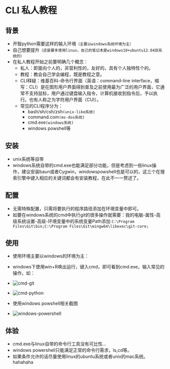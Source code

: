 # CLI 私人教程

## 背景
- 开智python需要这样的输入环境`（主要以windows系统环境为主）`
- 自己想要提升`（还是要多使用linux，自己的笔记本是windows10+ubuntu12.04双系统的）`
- 在私人教程开始之前要明确几个概念：
	- 私人：即面向个人的，非营利性的，友好的，具有个人独特性个的。
	- 教程：教会自己学会编程，既是教程之意。
	- CLI释疑：维基百科-命令行界面（英语：command-line interface，缩写：CLI）是在图形用户界面得到普及之前使用最为广泛的用户界面，它通常不支持鼠标，用户通过键盘输入指令，计算机接收到指令后，予以执行。也有人称之为字符用户界面（CUI）。
	- 常见的CLI程序分为：
		- bash/sh/csh/zsh`(unix-like系统)`
		- command.com`(ms-dos系统)`
		- cmd.exe`(windows系统)`
		- windows powshell等

## 安装
- unix系统等自带
- windows系统自带的cmd.exe也能满足部分功能，但是考虑到一些linux操作，建议安装baun或者Cygwin，windowspowshell也是可以的，这三个在搜索引擎中键入相应的关键词都会有安装教程，在此不一一赘述了。

## 配置
- 无需特殊配置，只需将要执行的程序路径添加在环境变量中即可。
- 如要在windows系统的cmd中执行git的很多操作就需要：我的电脑-属性-高级系统设置-高级-环境变量中的系统变量Path添加 ``C:\Program Files\Git\bin;C:\Program Files\Git\mingw64\libexec\git-core; ``

## 使用
- 使用环境主要以windows的环境为主：
- windows下使用win+R唤出运行，键入cmd，即可看到cmd.exe，输入常见的操作，如：
- ![cmd-git](http://7xnnij.com1.z0.glb.clouddn.com/QQ%E6%88%AA%E5%9B%BE20151020112215.jpg)
- ![cmd-python](http://7xnnij.com1.z0.glb.clouddn.com/pythonsss.jpg)

- 使用windows powshell相关截图
- ![windows-powershell](http://7xnnij.com1.z0.glb.clouddn.com/windowspowershell.jpg)

## 体验
- cmd.exe与linux自带的命令行工具没有可比性...
- windows powershell只能满足正常的命令行需求，ls,cd等。
- 如果条件允许的话尽量使用linux的ubuntu系统或者unix的mac系统。
hahahaha 

